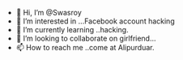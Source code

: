 - 👋 Hi, I’m @Swasroy
- 👀 I’m interested in ...Facebook account hacking
- 🌱 I’m currently learning ..hacking.
- 💞️ I’m looking to collaborate on girlfriend...
- 📫 How to reach me ..come at Alipurduar.

<!---
Swasroy/Swasroy is a ✨ special ✨ repository because its `README.md` (this file) appears on your GitHub profile.
You can click the Preview link to take a look at your changes.
--->

